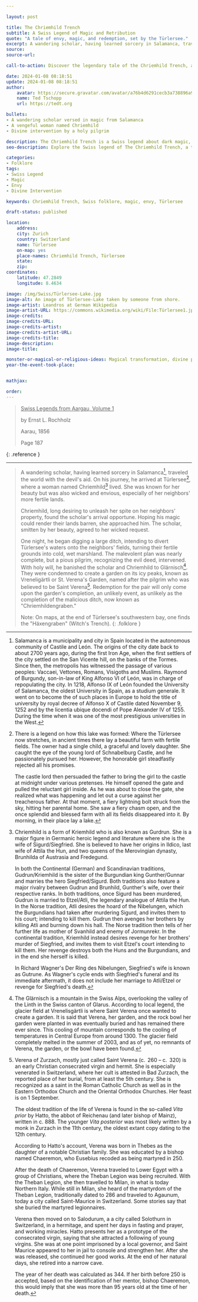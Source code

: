```yaml
---

layout: post

title: The Chriemhild Trench
subtitle: A Swiss Legend of Magic and Retribution
quote: "A tale of envy, magic, and redemption, set by the Türlersee."
excerpt: A wandering scholar, having learned sorcery in Salamanca, traveled the world with the devil's aid.
source:  
source-url:  

call-to-action: Discover the legendary tale of the Chriemhild Trench, a story of magic, envy, and divine intervention.

date: 2024-01-08 08:18:51
update: 2024-01-08 08:18:51
author:
    avatar: https://secure.gravatar.com/avatar/a76b4d6291cecb3a738896a971bfb903?s=512&d=mp&r=g
    name: Ted Tschopp
    url: https://tedt.org

bullets:
- A wandering scholar versed in magic from Salamanca
- A vengeful woman named Chriemhild
- Divine intervention by a holy pilgrim

description: The Chriemhild Trench is a Swiss legend about dark magic, envy, and a miraculous twist of fate by the Türlersee.
seo-description: Explore the Swiss legend of The Chriemhild Trench, a tale of dark magic, envy, and redemption by the Türlersee.

categories:
- Folklore
tags:
- Swiss Legend
- Magic
- Envy
- Divine Intervention

keywords: Chriemhild Trench, Swiss folklore, magic, envy, Türlersee

draft-status: published

location:
    address:
    city: Zurich
    country: Switzerland
    name: Türlersee
    on-map: yes
    place-names: Chriemhild Trench, Türlersee
    state:
    zip:
coordinates:
    latitude: 47.2849
    longitude: 8.4634

image: /img/Swiss/Türlersee-Lake.jpg
image-alt: An image of Türlersee-Lake taken by someone from shore.
image-artist: Leandros at German Wikipedia
image-artist-URL: https://commons.wikimedia.org/wiki/File:Türlersee1.jpg
image-credits:
image-credits-URL:
image-credits-artist: 
image-credits-artist-URL:
image-credits-title: 
image-description:
image-title:

monster-or-magical-or-religious-ideas: Magical transformation, divine punishment
year-the-event-took-place:


mathjax:

order:
---
```


> <ins> Swiss Legends from Aargau, Volume 1</ins>
> 
> by Ernst L. Rochholz
> 
>  Aarau, 1856
>
> Page 187
> 
{: .reference }

---

> A wandering scholar, having learned sorcery in Salamanca[^1], traveled the world with the devil's aid. On his journey, he arrived at Türlersee[^2], where a woman named Chriemhild[^3] lived. She was known for her beauty but was also wicked and envious, especially of her neighbors' more fertile lands.
> 
> Chriemhild, long desiring to unleash her spite on her neighbors' property, found the scholar's arrival opportune. Hoping his magic could render their lands barren, she approached him. The scholar, smitten by her beauty, agreed to her wicked request.
> 
> One night, he began digging a large ditch, intending to divert Türlersee's waters onto the neighbors' fields, turning their fertile grounds into cold, wet marshland. The malevolent plan was nearly complete, but a pious pilgrim, recognizing the evil deed, intervened. With holy will, he banished the scholar and Chriemhild to Glärnisch[^4]. They were condemned to create a garden on its icy peaks, known as Vreneligärtli or St. Verena's Garden, named after the pilgrim who was believed to be Saint Verena[^5]. Redemption for the pair will only come upon the garden's completion, an unlikely event, as unlikely as the completion of the malicious ditch, now known as "Chriemhildengraben."
>
> Note: On maps, at the end of Türlersee's southwestern bay, one finds the "Häxengraben" (Witch's Trench).
{: .folklore }

[^1]: Salamanca is a municipality and city in Spain located in the autonomous community of Castile and León.  The origins of the city date back to about 2700 years ago, during the first Iron Age, when the first settlers of the city settled on the San Vicente hill, on the banks of the Tormes. Since then, the metropolis has witnessed the passage of various peoples: Vaccaei, Vettones, Romans, Visigoths and Muslims. Raymond of Burgundy, son-in-law of King Alfonso VI of León, was in charge of repopulating the city.  In 1218, Alfonso IX of León founded the University of Salamanca, the oldest University in Spain, as a studium generale.  It went on to become the of such places in Europe to hold the title of university by royal decree of Alfonso X of Castile dated November 9, 1252 and by the licentia ubique docendi of Pope Alexander IV of 1255. During the time when it was one of the most prestigious universities in the West. 

[^2]: There is a legend on how this lake was formed: Where the Türlersee now stretches, in ancient times there lay a beautiful farm with fertile fields. The owner had a single child, a graceful and lovely daughter. She caught the eye of the young lord of Schnabelburg Castle, and he passionately pursued her. However, the honorable girl steadfastly rejected all his promises.  <p> The castle lord then persuaded the father to bring the girl to the castle at midnight under various pretenses. He himself opened the gate and pulled the reluctant girl inside. As he was about to close the gate, she realized what was happening and let out a curse against her treacherous father. At that moment, a fiery lightning bolt struck from the sky, hitting her parental home. She saw a fiery chasm open, and the once splendid and blessed farm with all its fields disappeared into it. By morning, in their place lay a lake.

[^3]: Chriemhild is a form of Kriemhild who is also known as Gurdrun.  She is a major figure in Germanic heroic legend and literature where she is the wife of Sigurd/Siegfried. She is believed to have her origins in Ildico, last wife of Attila the Hun, and two queens of the Merovingian dynasty, Brunhilda of Austrasia and Fredegund.<p>In both the Continental (German) and Scandinavian traditions, Gudrun/Kriemhild is the sister of the Burgundian king Gunther/Gunnar and marries the hero Siegfried/Sigurd. Both traditions also feature a major rivalry between Gudrun and Brunhild, Gunther's wife, over their respective ranks. In both traditions, once Sigurd has been murdered, Gudrun is married to Etzel/Atli, the legendary analogue of Attila the Hun. In the Norse tradition, Atli desires the hoard of the Nibelungen, which the Burgundians had taken after murdering Sigurd, and invites them to his court; intending to kill them. Gudrun then avenges her brothers by killing Atli and burning down his hall. The Norse tradition then tells of her further life as mother of Svanhild and enemy of Jormunrekr. In the continental tradition, Kriemhild instead desires revenge for her brothers' murder of Siegfried, and invites them to visit Etzel's court intending to kill them. Her revenge destroys both the Huns and the Burgundians, and in the end she herself is killed.<p>In Richard Wagner's Der Ring des Nibelungen, Siegfried's wife is known as Gutrune. As Wagner's cycle ends with Siegfried's funeral and its immediate aftermath, it does not include her marriage to Atli/Etzel or revenge for Siegfried's death.

[^4]: The Glärnisch is a mountain in the Swiss Alps, overlooking the valley of the Linth in the Swiss canton of Glarus. According to local legend, the glacier field at Vrenelisgärtli is where Saint Verena once wanted to create a garden.  It is said that Verena, her garden, and the rock bowl her garden were planted in was eventually buried and has remained there ever since. This cooling of mountain corresponds to the cooling of temperatures in Central Europe from around 1300.  The glacier field completely melted in the summer of 2003, and as of yet, no remnants of Verena, the garden, or the bowl have been found.  

[^5]: Verena of Zurzach, mostly just called Saint Verena (c.  260 – c.  320) is an early Christian consecrated virgin and hermit. She is especially venerated in Switzerland, where her cult is attested in Bad Zurzach, the reported place of her burial, from at least the 5th century. She is recognized as a saint in the Roman Catholic Church as well as in the Eastern Orthodox Church and the Oriental Orthodox Churches. Her feast is on 1 September.<p>The oldest tradition of the life of Verena is found in the so-called _Vita prior_ by Hatto, the abbot of Reichenau (and later bishop of Mainz), written in c. 888. The younger _Vita posterior_ was most likely written by a monk in Zurzach in the 11th century, the oldest extant copy dating to the 12th century.<p>According to Hatto's account, Verena was born in Thebes as the daughter of a notable Christian family. She was educated by a bishop named Chaeremon, who Eusebius recoded as being martyred in 250.<p>After the death of Chaeremon, Verena traveled to Lower Egypt with a group of Christians, where the Theban Legion was being recruited. With the Theban Legion, she then travelled to Milan, in what is today Northern Italy. While still in Milan, she heard of the martyrdom of the Theban Legion, traditionally dated to 286 and traveled to Agaunum, today a city called Saint-Maurice in Switzerland.  Some stories say that she  buried the martyred legionnaires.<p>Verena then moved on to Salodurum, a a city called Solothurn in Switzerland, in a hermitage, and spent her days in fasting and prayer, and working miracles. Hatto presents her as a prototype of the consecrated virgin, saying that she attracted a following of young virgins. She was at one point imprisoned by a local governor, and Saint Maurice appeared to her in jail to console and strengthen her. After she was released, she continued her good works. At the end of her natural days, she retired into a narrow cave.<p>The year of her death was calculated as 344.  If her birth before 250 is accepted, based on the identification of her mentor, bishop Chaeremon, this would imply that she was more than 95 years old at the time of her death.